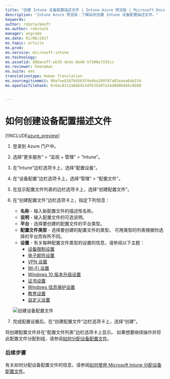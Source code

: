 ```yaml
---
title: "创建 Intune 设备配置描述文件 | Intune Azure 预览版 | Microsoft Docs"
description: "Intune Azure 预览版：了解如何创建 Intune 设备配置描述文件。"
keywords: 
author: robstackmsft
ms.author: robstack
manager: angrobe
ms.date: 01/08/2017
ms.topic: article
ms.prod: 
ms.service: microsoft-intune
ms.technology: 
ms.assetid: d98aceff-eb35-4e3e-8e40-5f300e7335cc
ms.reviewer: heenamac
ms.suite: ems
translationtype: Human Translation
ms.sourcegitcommit: 89afae81076d563f4ebba289f8fa82eaea6ab234
ms.openlocfilehash: 6c6ac8112a6b6413df635607a24d0d06466c0b88


---
```


# <a name="how-to-create-device-configuration-profiles"></a>如何创建设备配置描述文件 

[!INCLUDE[azure_preview](../includes/azure_preview.md)]


1. 登录到 Azure 门户中。
2. 选择“更多服务” > “监视 + 管理” > “Intune”。
3. 在“Intune”边栏选项卡上，选择“配置设备”。
2. 在“设备配置”边栏选项卡上，选择“管理” > “配置文件”。
2. 在显示配置文件列表的边栏选项卡上，选择“创建配置文件”。
3. 在“创建配置文件”边栏选项卡上，指定下列信息：
    - **名称** - 输入新配置文件的描述性名称。
    - **说明** - 输入配置文件的可选说明。
    - **平台** - 选择要创建的配置文件的平台类型。
    - **配置文件类型** - 选择要创建的配置文件的类型。 可用类型的列表根据你选择的平台而有所不同。
    - **设置** - 有关每种配置文件类型的设置的信息，请参阅以下主题：
        -  [设备限制设置](/intune-azure/configure-devices/how-to-configure-device-restrictions)
        -  [电子邮件设置](/intune-azure/configure-devices/how-to-configure-email-settings)
        -  [VPN 设置](/intune-azure/configure-devices/how-to-configure-vpn-settings)
        -  [Wi-Fi 设置](/intune-azure/configure-devices/how-to-configure-wi-fi-settings)
        -  [Windows 10 版本升级设置](/intune-azure/configure-devices/how-to-configure-windows-10-edition-upgrade)
        -  [证书设置](/intune-azure/configure-devices/how-to-configure-certificates)
        -  [Windows 信息保护设置](/intune-azure/configure-devices/how-to-configure-windows-information-protection)
        -  [教育设置](/intune-azure/configure-devices/education-settings-for-ios.md)
        -  [自定义设置](/intune-azure/configure-devices/how-to-configure-custom-settings)

    ![创建设备配置文件](./media/create-device-profile.png)
4. 完成配置设置后，在“创建配置文件”边栏选项卡上，选择“创建”。

将创建配置文件并在“配置文件列表”边栏选项卡上显示。
如果想要继续操作并将此配置文件分配到组，请参阅[如何分配设备配置文件](how-to-assign-device-profiles.md)。


### <a name="next-steps"></a>后续步骤
有关如何分配设备配置文件的信息，请参阅[如何使用 Microsoft Intune 分配设备配置文件](/intune-azure/configure-devices/how-to-assign-device-profiles)。



<!--HONumber=Feb17_HO1-->


